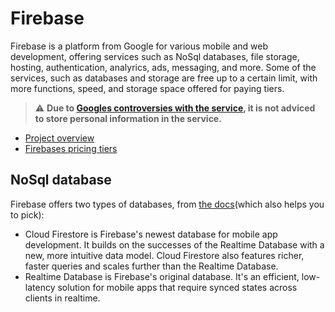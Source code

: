 # Firebase

Firebase is a platform from Google for various mobile and web development, offering services such as NoSql databases, file storage, hosting, authentication, analyrics, ads, messaging, and more. Some of the services, such as databases and storage are free up to a certain limit, with more functions, speed, and storage space offered for paying tiers.

> :warning: **Due to [Googles controversies with the service](https://archive.md/Zjpb1), it is not adviced to store personal information in the service.**

- [Project overview](https://console.firebase.google.com)
- [Firebases pricing tiers](https://firebase.google.com/pricing)

## NoSql database

Firebase offers two types of databases, from [the docs](https://firebase.google.com/docs/database/rtdb-vs-firestore)(which also helps you to pick):

- Cloud Firestore is Firebase's newest database for mobile app development. It builds on the successes of the Realtime Database with a new, more intuitive data model. Cloud Firestore also features richer, faster queries and scales further than the Realtime Database.
- Realtime Database is Firebase's original database. It's an efficient, low-latency solution for mobile apps that require synced states across clients in realtime.